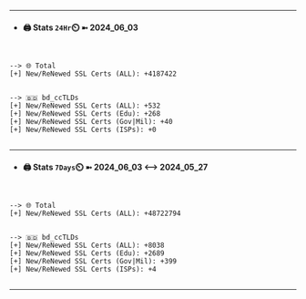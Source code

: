 

---
- #### 🖨️ **Stats** `24Hr`⏲️ ➼ 2024_06_03
```console


--> 🌐 Total
[+] New/ReNewed SSL Certs (ALL): +4187422


--> 🇧🇩 bd_ccTLDs
[+] New/ReNewed SSL Certs (ALL): +532
[+] New/ReNewed SSL Certs (Edu): +268
[+] New/ReNewed SSL Certs (Gov|Mil): +40
[+] New/ReNewed SSL Certs (ISPs): +0


```

---
- #### 🖨️ **Stats** `7Days`⏲️ ➼ 2024_06_03 <--> 2024_05_27
```console


--> 🌐 Total
[+] New/ReNewed SSL Certs (ALL): +48722794


--> 🇧🇩 bd_ccTLDs
[+] New/ReNewed SSL Certs (ALL): +8038
[+] New/ReNewed SSL Certs (Edu): +2689
[+] New/ReNewed SSL Certs (Gov|Mil): +399
[+] New/ReNewed SSL Certs (ISPs): +4


```

---

